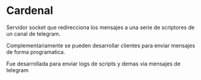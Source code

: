 # Cardenal

Servidor socket que redirecciona los mensajes a una serie de scriptores de un canal de telegram.

Complementariamente se pueden desarrollar clientes para enviar mensajes de forma programatica.

Fue desarrollada para enviar logs de scripts y demas via mensajes de telegram
